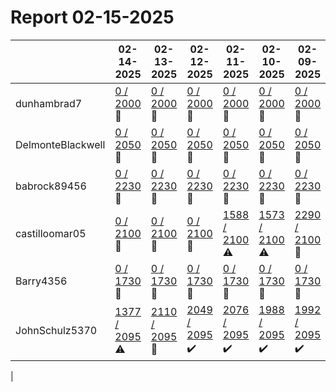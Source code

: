 # Report 02-15-2025
| | 02-14-2025 | 02-13-2025 | 02-12-2025 | 02-11-2025 | 02-10-2025 | 02-09-2025 | 02-08-2025 |
| --- | --- | --- | --- | --- | --- | --- | --- |
| dunhambrad7 | [0 / 2000](https://www.myfitnesspal.com/food/diary/dunhambrad7?date=2025-02-14) :no_entry_sign: | [0 / 2000](https://www.myfitnesspal.com/food/diary/dunhambrad7?date=2025-02-13) :no_entry_sign: | [0 / 2000](https://www.myfitnesspal.com/food/diary/dunhambrad7?date=2025-02-12) :no_entry_sign: | [0 / 2000](https://www.myfitnesspal.com/food/diary/dunhambrad7?date=2025-02-11) :no_entry_sign: | [0 / 2000](https://www.myfitnesspal.com/food/diary/dunhambrad7?date=2025-02-10) :no_entry_sign: | [0 / 2000](https://www.myfitnesspal.com/food/diary/dunhambrad7?date=2025-02-09) :no_entry_sign: | [0 / 2000](https://www.myfitnesspal.com/food/diary/dunhambrad7?date=2025-02-08) :no_entry_sign: |
| DelmonteBlackwell | [0 / 2050](https://www.myfitnesspal.com/food/diary/DelmonteBlackwell?date=2025-02-14) :no_entry_sign: | [0 / 2050](https://www.myfitnesspal.com/food/diary/DelmonteBlackwell?date=2025-02-13) :no_entry_sign: | [0 / 2050](https://www.myfitnesspal.com/food/diary/DelmonteBlackwell?date=2025-02-12) :no_entry_sign: | [0 / 2050](https://www.myfitnesspal.com/food/diary/DelmonteBlackwell?date=2025-02-11) :no_entry_sign: | [0 / 2050](https://www.myfitnesspal.com/food/diary/DelmonteBlackwell?date=2025-02-10) :no_entry_sign: | [0 / 2050](https://www.myfitnesspal.com/food/diary/DelmonteBlackwell?date=2025-02-09) :no_entry_sign: | [0 / 2050](https://www.myfitnesspal.com/food/diary/DelmonteBlackwell?date=2025-02-08) :no_entry_sign: |
| babrock89456 | [0 / 2230](https://www.myfitnesspal.com/food/diary/babrock89456?date=2025-02-14) :no_entry_sign: | [0 / 2230](https://www.myfitnesspal.com/food/diary/babrock89456?date=2025-02-13) :no_entry_sign: | [0 / 2230](https://www.myfitnesspal.com/food/diary/babrock89456?date=2025-02-12) :no_entry_sign: | [0 / 2230](https://www.myfitnesspal.com/food/diary/babrock89456?date=2025-02-11) :no_entry_sign: | [0 / 2230](https://www.myfitnesspal.com/food/diary/babrock89456?date=2025-02-10) :no_entry_sign: | [0 / 2230](https://www.myfitnesspal.com/food/diary/babrock89456?date=2025-02-09) :no_entry_sign: | [0 / 2230](https://www.myfitnesspal.com/food/diary/babrock89456?date=2025-02-08) :no_entry_sign: |
| castilloomar05 | [0 / 2100](https://www.myfitnesspal.com/food/diary/castilloomar05?date=2025-02-14) :no_entry_sign: | [0 / 2100](https://www.myfitnesspal.com/food/diary/castilloomar05?date=2025-02-13) :no_entry_sign: | [0 / 2100](https://www.myfitnesspal.com/food/diary/castilloomar05?date=2025-02-12) :no_entry_sign: | [1588 / 2100](https://www.myfitnesspal.com/food/diary/castilloomar05?date=2025-02-11) :warning: | [1573 / 2100](https://www.myfitnesspal.com/food/diary/castilloomar05?date=2025-02-10) :warning: | [2290 / 2100](https://www.myfitnesspal.com/food/diary/castilloomar05?date=2025-02-09) :no_entry_sign: | [1547 / 2100](https://www.myfitnesspal.com/food/diary/castilloomar05?date=2025-02-08) :warning: |
| Barry4356 | [0 / 1730](https://www.myfitnesspal.com/food/diary/Barry4356?date=2025-02-14) :no_entry_sign: | [0 / 1730](https://www.myfitnesspal.com/food/diary/Barry4356?date=2025-02-13) :no_entry_sign: | [0 / 1730](https://www.myfitnesspal.com/food/diary/Barry4356?date=2025-02-12) :no_entry_sign: | [0 / 1730](https://www.myfitnesspal.com/food/diary/Barry4356?date=2025-02-11) :no_entry_sign: | [0 / 1730](https://www.myfitnesspal.com/food/diary/Barry4356?date=2025-02-10) :no_entry_sign: | [0 / 1730](https://www.myfitnesspal.com/food/diary/Barry4356?date=2025-02-09) :no_entry_sign: | [0 / 1730](https://www.myfitnesspal.com/food/diary/Barry4356?date=2025-02-08) :no_entry_sign: |
| JohnSchulz5370 | [1377 / 2095](https://www.myfitnesspal.com/food/diary/JohnSchulz5370?date=2025-02-14) :warning: | [2110 / 2095](https://www.myfitnesspal.com/food/diary/JohnSchulz5370?date=2025-02-13) :no_entry_sign: | [2049 / 2095](https://www.myfitnesspal.com/food/diary/JohnSchulz5370?date=2025-02-12) :heavy_check_mark: | [2076 / 2095](https://www.myfitnesspal.com/food/diary/JohnSchulz5370?date=2025-02-11) :heavy_check_mark: | [1988 / 2095](https://www.myfitnesspal.com/food/diary/JohnSchulz5370?date=2025-02-10) :heavy_check_mark: | [1992 / 2095](https://www.myfitnesspal.com/food/diary/JohnSchulz5370?date=2025-02-09) :heavy_check_mark: | [1972 / 2095](https://www.myfitnesspal.com/food/diary/JohnSchulz5370?date=2025-02-08) :warning: |
|